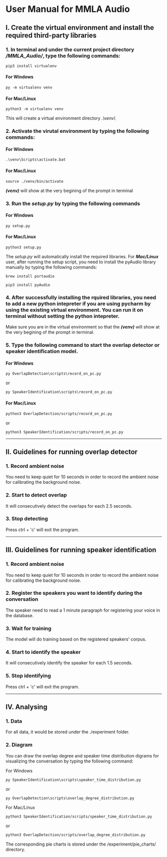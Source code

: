 # User Manual for MMLA Audio

## I. Create the virtual environment and install the required third-party libraries

### 1. In terminal and under the current project directory */MMLA_Audio/*, type the following commands:

```
pip3 install virtualenv
```

#### For Windows
```
py -m virtualenv venv
```

#### For Mac/Linux
```
python3 -m virtualenv venv
```

This will create a virtual environment directory *.\venv\\*

### 2. Activate the virutal environment by typing the following commands:

#### For Windows
```
.\venv\Scripts\activate.bat
```

#### For Mac/Linux
```
source ./venv/bin/activate
```
***(venv)*** will show at the very begining of the prompt in terminal


### 3. Run the *setup.py* by typing the following commands
#### For Windows
```
py setup.py
```

#### For Mac/Linux
```
python3 setup.py
```

The *setup.py* will automatically install the required libraries. For ***Mac/Linux*** user, after running the setup script, you need to install the pyAudio library manually by typing the following commands:

```
brew install portaudio
```

```
pip3 install pyAudio
```

### 4. After successfully installing the rquired libraries, you need to add a new python intepreter if you are using pycharm by using the existing virtual environment. You can run it on terminal without setting the python intepreter.

Make sure you are in the virtual environment so that the ***(venv)*** will show at the very begining of the prompt in terminal.

### 5. Type the following command to start the overlap detector or speaker identification model.

#### For Windows
```
py OverlapDetection\scripts\record_on_pc.py
```
or
```
py SpeakerIdentification\scripts\record_on_pc.py
```


#### For Mac/Linux
```
python3 OverlapDetection/scripts/record_on_pc.py
```
or
```
python3 SpeakerIdentification/scripts/record_on_pc.py
```

---
## II. Guidelines for running overlap detector
### 1. Record ambient noise
You need to keep quiet for 10 seconds in order to record the ambient noise for calibrating the background noise.
### 2. Start to detect overlap
It will consecutively detect the overlaps for each 2.5 seconds.
### 3. Stop detecting
Press ctrl + 'c' will exit the program.

---
## III. Guidelines for running speaker identification
### 1. Record ambient noise
You need to keep quiet for 10 seconds in order to record the ambient noise for calibrating the background noise.
### 2. Register the speakers you want to identify during the conversation
The speaker need to read a 1 minute paragraph for registering your voice in the database. 
### 3. Wait for training
The model will do training based on the registered speakers' corpus.
### 4. Start to identify the speaker
It will consecutively identify the speaker for each 1.5 seconds.
### 5. Stop identifying
Press ctrl + 'c' will exit the program.


---
## IV. Analysing
### 1. Data
For all data, it would be stored under the ./experiment folder.
### 2. Diagram
You can draw the overlap degree and speaker time distribution digrams for visualizing the conversation by typing the following command:

For Windows
```
py SpeakerIdentification\scripts\speaker_time_distribution.py
```
or
```
py OverlapDetection\scripts\overlap_degree_distribution.py
```

For Mac/Linux
```
python3 SpeakerIdentification/scripts/speaker_time_distribution.py
```
or
```
python3 OverlapDetection/scripts/overlap_degree_distribution.py
```

The corresponding pie charts is stored under the /experiment/pie_charts/ directory.





